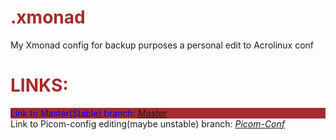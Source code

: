# .xmonad
<style>
  h1 {color: Brown}
  .link {color: Blue; 
  background-color: Brown}
</style>
<p>
  My Xmonad config for backup purposes a personal edit to Acrolinux conf
</p>
<h1>LINKS:</h1>
<p> 
  <div class="link">Link to Master(Stable) branch: <a href="https://github.com/TronTheGamer/.xmonad/tree/master"><i>Master</i></a><br/></div>
  Link to Picom-config editing(maybe unstable) branch: <a href="https://github.com/TronTheGamer/.xmonad/tree/picom-conf"><i>Picom-Conf</i></a>
</p>

